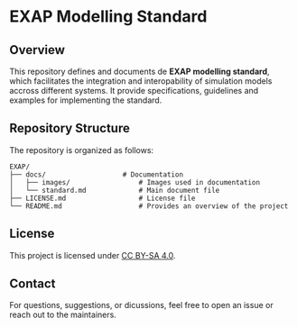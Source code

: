 # EXAP Modelling Standard

## Overview

This repository defines and documents de **EXAP modelling standard**, which facilitates the integration and interopability of simulation models accross different systems. It provide specifications, guidelines and examples for implementing the standard.

## Repository Structure

The repository is organized as follows:

```
EXAP/
├── docs/					# Documentation
│   ├── images/					# Images used in documentation
│   └── standard.md				# Main document file
├── LICENSE.md					# License file
└── README.md					# Provides an overview of the project
```

## License
 This project is licensed under [CC BY-SA 4.0](LICENSE).
 
 ## Contact
 For questions, suggestions, or dicussions, feel free to open an issue or reach out to the maintainers.
